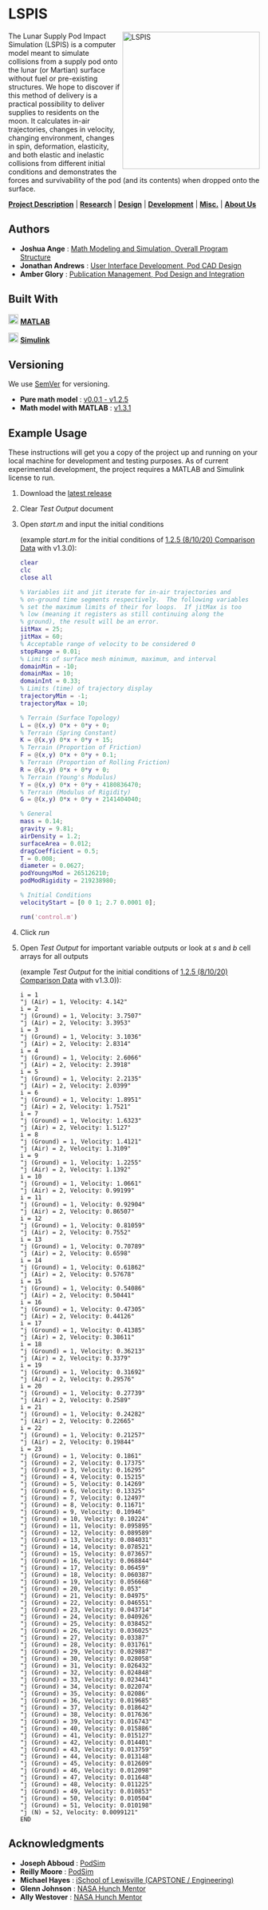 # LSPIS
<img src="https://i.imgur.com/b68WLn6.png" alt="LSPIS" img align="right" width="275"> The Lunar Supply Pod Impact Simulation (LSPIS) is a computer model meant to simulate collisions from a supply pod onto the lunar (or Martian) surface without fuel or pre-existing structures. We hope to discover if this method of delivery is a practical possibility to deliver supplies to residents on the moon. It calculates in-air trajectories, changes in velocity, changing environment, changes in spin, deformation, elasticity, and both elastic and inelastic collisions from different initial conditions and demonstrates the forces and survivability of the pod (and its contents) when dropped onto the surface. 

 **[Project Description](https://sites.google.com/view/lunar-supply-pods/home)** |
 **[Research](https://sites.google.com/view/lunar-supply-pods/research)** |
 **[Design](https://sites.google.com/view/lunar-supply-pods/design)** |
 **[Development](https://sites.google.com/view/lunar-supply-pods/development)** |
 **[Misc.](https://sites.google.com/view/lunar-supply-pods/misc)** |
 **[About Us](https://sites.google.com/view/lunar-supply-pods/about-us)**

## Authors

 - **Joshua Ange** : [Math Modeling and Simulation, Overall Program Structure](https://sites.google.com/view/lunar-supply-pods/about-us)
 - **Jonathan Andrews** : [User Interface Development, Pod CAD Design](https://sites.google.com/view/lunar-supply-pods/about-us)
 - **Amber Glory** : [Publication Management, Pod Design and Integration](https://sites.google.com/view/lunar-supply-pods/about-us)

## Built With

<img src="https://www.mathworks.com/company/newsletters/articles/the-mathworks-logo-is-an-eigenfunction-of-the-wave-equation/_jcr_content/mainParsys/image_2.adapt.480.high.gif/1469941373397.gif" alt="LSPIS" width="20"> **[MATLAB](https://www.mathworks.com/products/matlab.html)**
 
<img src="https://upload.wikimedia.org/wikipedia/en/3/36/Simulink_Logo_%28non-wordmark%29.png" alt="LSPIS" width="20"> **[Simulink](https://www.mathworks.com/products/simulink.html)**


## Versioning

We use [SemVer](http://semver.org/) for versioning. 
 - **Pure math model** : [v0.0.1 - v1.2.5](https://drive.google.com/drive/folders/1FzgV2VZ2vUqmJMdBZwvcKxr8KKvC1Fx6?usp=sharing) 
 - **Math model with MATLAB** : [v1.3.1](https://github.com/joshuaange/LSPIS/tags)

## Example Usage

These instructions will get you a copy of the project up and running on your local machine for development and testing purposes. As of current experimental development, the project requires a MATLAB and Simulink license to run.

1. Download the [latest release](https://github.com/joshuaange/LSPIS/releases)
2. Clear *Test Output* document
3. Open *start.m* and input the initial conditions

    (example *start.m* for the initial conditions of [1.2.5 (8/10/20) Comparison Data](https://docs.google.com/document/d/1UaSsgVu8Rk4wNMqUWcixTLCLEq9EOTmeIq7yFU6eM3U/edit?usp=sharing) with v1.3.0):

    ```matlab
    clear
    clc
    close all

    % Variables iit and jit iterate for in-air trajectories and 
    % on-ground time segments respectively.  The following variables 
    % set the maximum limits of their for loops.  If jitMax is too 
    % low (meaning it registers as still continuing along the 
    % ground), the result will be an error.
    iitMax = 25;
    jitMax = 60;
    % Acceptable range of velocity to be considered 0
    stopRange = 0.01;
    % Limits of surface mesh minimum, maximum, and interval
    domainMin = -10;
    domainMax = 10;
    domainInt = 0.33;
    % Limits (time) of trajectory display
    trajectoryMin = -1;
    trajectoryMax = 10;

    % Terrain (Surface Topology)
    L = @(x,y) 0*x + 0*y + 0;
    % Terrain (Spring Constant)
    K = @(x,y) 0*x + 0*y + 15;
    % Terrain (Proportion of Friction)
    F = @(x,y) 0*x + 0*y + 0.1;
    % Terrain (Proportion of Rolling Friction)
    R = @(x,y) 0*x + 0*y + 0;
    % Terrain (Young's Modulus)
    Y = @(x,y) 0*x + 0*y + 4180836470;
    % Terrain (Modulus of Rigidity)
    G = @(x,y) 0*x + 0*y + 2141404040;

    % General
    mass = 0.14;
    gravity = 9.81;
    airDensity = 1.2;
    surfaceArea = 0.012;
    dragCoefficient = 0.5;
    T = 0.008;
    diameter = 0.0627;
    podYoungsMod = 265126210;
    podModRigidity = 219238980;

    % Initial Conditions
    velocityStart = [0 0 1; 2.7 0.0001 0];

    run('control.m')
    ```

4. Click *run*
5. Open *Test Output* for important variable outputs or look at *s* and *b* cell arrays for all outputs

    (example *Test Output* for the initial conditions of [1.2.5 (8/10/20) Comparison Data](https://docs.google.com/document/d/1UaSsgVu8Rk4wNMqUWcixTLCLEq9EOTmeIq7yFU6eM3U/edit?usp=sharing) with v1.3.0)):

    ```
    i = 1
    "j (Air) = 1, Velocity: 4.142"
    i = 2
    "j (Ground) = 1, Velocity: 3.7507"
    "j (Air) = 2, Velocity: 3.3953"
    i = 3
    "j (Ground) = 1, Velocity: 3.1036"
    "j (Air) = 2, Velocity: 2.8314"
    i = 4
    "j (Ground) = 1, Velocity: 2.6066"
    "j (Air) = 2, Velocity: 2.3918"
    i = 5
    "j (Ground) = 1, Velocity: 2.2135"
    "j (Air) = 2, Velocity: 2.0399"
    i = 6
    "j (Ground) = 1, Velocity: 1.8951"
    "j (Air) = 2, Velocity: 1.7521"
    i = 7
    "j (Ground) = 1, Velocity: 1.6323"
    "j (Air) = 2, Velocity: 1.5127"
    i = 8
    "j (Ground) = 1, Velocity: 1.4121"
    "j (Air) = 2, Velocity: 1.3109"
    i = 9
    "j (Ground) = 1, Velocity: 1.2255"
    "j (Air) = 2, Velocity: 1.1392"
    i = 10
    "j (Ground) = 1, Velocity: 1.0661"
    "j (Air) = 2, Velocity: 0.99199"
    i = 11
    "j (Ground) = 1, Velocity: 0.92904"
    "j (Air) = 2, Velocity: 0.86507"
    i = 12
    "j (Ground) = 1, Velocity: 0.81059"
    "j (Air) = 2, Velocity: 0.7552"
    i = 13
    "j (Ground) = 1, Velocity: 0.70789"
    "j (Air) = 2, Velocity: 0.6598"
    i = 14
    "j (Ground) = 1, Velocity: 0.61862"
    "j (Air) = 2, Velocity: 0.57678"
    i = 15
    "j (Ground) = 1, Velocity: 0.54086"
    "j (Air) = 2, Velocity: 0.50441"
    i = 16
    "j (Ground) = 1, Velocity: 0.47305"
    "j (Air) = 2, Velocity: 0.44126"
    i = 17
    "j (Ground) = 1, Velocity: 0.41385"
    "j (Air) = 2, Velocity: 0.38611"
    i = 18
    "j (Ground) = 1, Velocity: 0.36213"
    "j (Air) = 2, Velocity: 0.3379"
    i = 19
    "j (Ground) = 1, Velocity: 0.31692"
    "j (Air) = 2, Velocity: 0.29576"
    i = 20
    "j (Ground) = 1, Velocity: 0.27739"
    "j (Air) = 2, Velocity: 0.2589"
    i = 21
    "j (Ground) = 1, Velocity: 0.24282"
    "j (Air) = 2, Velocity: 0.22665"
    i = 22
    "j (Ground) = 1, Velocity: 0.21257"
    "j (Air) = 2, Velocity: 0.19844"
    i = 23
    "j (Ground) = 1, Velocity: 0.1861"
    "j (Ground) = 2, Velocity: 0.17375"
    "j (Ground) = 3, Velocity: 0.16295"
    "j (Ground) = 4, Velocity: 0.15215"
    "j (Ground) = 5, Velocity: 0.14269"
    "j (Ground) = 6, Velocity: 0.13325"
    "j (Ground) = 7, Velocity: 0.12497"
    "j (Ground) = 8, Velocity: 0.11671"
    "j (Ground) = 9, Velocity: 0.10946"
    "j (Ground) = 10, Velocity: 0.10224"
    "j (Ground) = 11, Velocity: 0.095895"
    "j (Ground) = 12, Velocity: 0.089589"
    "j (Ground) = 13, Velocity: 0.084031"
    "j (Ground) = 14, Velocity: 0.078521"
    "j (Ground) = 15, Velocity: 0.073657"
    "j (Ground) = 16, Velocity: 0.068844"
    "j (Ground) = 17, Velocity: 0.06459"
    "j (Ground) = 18, Velocity: 0.060387"
    "j (Ground) = 19, Velocity: 0.056668"
    "j (Ground) = 20, Velocity: 0.053"
    "j (Ground) = 21, Velocity: 0.04975"
    "j (Ground) = 22, Velocity: 0.046551"
    "j (Ground) = 23, Velocity: 0.043714"
    "j (Ground) = 24, Velocity: 0.040926"
    "j (Ground) = 25, Velocity: 0.038452"
    "j (Ground) = 26, Velocity: 0.036025"
    "j (Ground) = 27, Velocity: 0.03387"
    "j (Ground) = 28, Velocity: 0.031761"
    "j (Ground) = 29, Velocity: 0.029887"
    "j (Ground) = 30, Velocity: 0.028058"
    "j (Ground) = 31, Velocity: 0.026432"
    "j (Ground) = 32, Velocity: 0.024848"
    "j (Ground) = 33, Velocity: 0.023441"
    "j (Ground) = 34, Velocity: 0.022074"
    "j (Ground) = 35, Velocity: 0.02086"
    "j (Ground) = 36, Velocity: 0.019685"
    "j (Ground) = 37, Velocity: 0.018642"
    "j (Ground) = 38, Velocity: 0.017636"
    "j (Ground) = 39, Velocity: 0.016743"
    "j (Ground) = 40, Velocity: 0.015886"
    "j (Ground) = 41, Velocity: 0.015127"
    "j (Ground) = 42, Velocity: 0.014401"
    "j (Ground) = 43, Velocity: 0.013759"
    "j (Ground) = 44, Velocity: 0.013148"
    "j (Ground) = 45, Velocity: 0.012609"
    "j (Ground) = 46, Velocity: 0.012098"
    "j (Ground) = 47, Velocity: 0.011648"
    "j (Ground) = 48, Velocity: 0.011225"
    "j (Ground) = 49, Velocity: 0.010853"
    "j (Ground) = 50, Velocity: 0.010504"
    "j (Ground) = 51, Velocity: 0.010198"
    "j (N) = 52, Velocity: 0.0099121"
    END
    ```

## Acknowledgments

- **Joseph Abboud** : [PodSim](https://github.com/SpamSPez/PodSim)
- **Reilly Moore** : [PodSim](https://github.com/SpamSPez/PodSim)
- **Michael Hayes** : [iSchool of Lewisville (CAPSTONE / Engineering)](https://sites.google.com/responsiveed.com/capstoneengineering)
- **Glenn Johnson** : [NASA Hunch Mentor](glenn.f.johnson@nasa.gov)
- **Ally Westover** : [NASA Hunch Mentor](allison.r.westover@nasa.gov)
